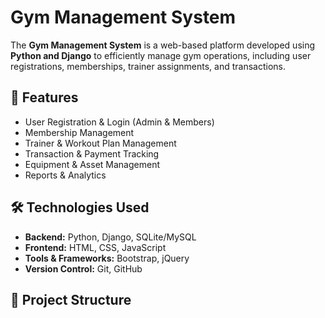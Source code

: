# Gym Management System

The **Gym Management System** is a web-based platform developed using **Python and Django** to efficiently manage gym operations, including user registrations, memberships, trainer assignments, and transactions.

## 🚀 Features
- User Registration & Login (Admin & Members)
- Membership Management
- Trainer & Workout Plan Management
- Transaction & Payment Tracking
- Equipment & Asset Management
- Reports & Analytics

## 🛠️ Technologies Used
- **Backend:** Python, Django, SQLite/MySQL
- **Frontend:** HTML, CSS, JavaScript
- **Tools & Frameworks:** Bootstrap, jQuery
- **Version Control:** Git, GitHub

## 📂 Project Structure
